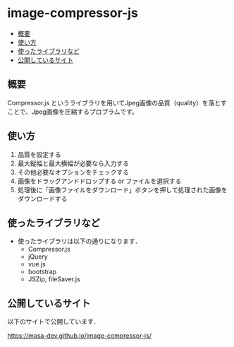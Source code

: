 # image-compressor-js

- [概要](#概要)
- [使い方](#使い方)
- [使ったライブラリなど](#使ったライブラリなど)
- [公開しているサイト](#公開しているサイト)


## 概要

Compressor.js というライブラリを用いてJpeg画像の品質（quality）を落とすことで、Jpeg画像を圧縮するプロプラムです。


## 使い方

1. 品質を設定する
2. 最大縦幅と最大横幅が必要なら入力する
3. その他必要なオプションをチェックする
4. 画像をドラッグアンドドロップする or ファイルを選択する
5. 処理後に「画像ファイルをダウンロード」ボタンを押して処理された画像をダウンロードする


## 使ったライブラリなど

- 使ったライブラリは以下の通りになります．
  - Compressor.js
  - jQuery
  - vue.js
  - bootstrap
  - JSZip, fileSaver.js


## 公開しているサイト

以下のサイトで公開しています．

https://masa-dev.github.io/image-compressor-js/